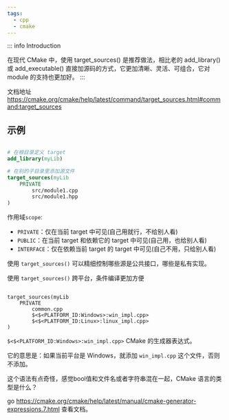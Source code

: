 ```yaml
---
tags:
  - cpp
  - cmake
---
```


::: info Introduction

在现代 CMake 中，使用 target_sources() 是推荐做法，相比老的 add_library() 或 add_executable() 直接加源码的方式，它更加清晰、灵活、可组合，它对module 的支持也更加好。
:::


文档地址 https://cmake.org/cmake/help/latest/command/target_sources.html#command:target_sources


## 示例

```cmake

# 在根目录定义 target
add_library(myLib)

# 在别的子目录里添加源文件
target_sources(myLib
    PRIVATE
        src/module1.cpp
        src/module1.hpp
)
```
作用域`scope`:

- `PRIVATE`：仅在当前 target 中可见(自己用就行，不给别人看)
- `PUBLIC`：在当前 target 和依赖它的 target 中可见(自己用，也给别人看)
- `INTERFACE`：仅在依赖当前 target 的 target 中可见(自己不用，只给别人看)

使用 `target_sources()` 可以精细控制哪些源是公共接口，哪些是私有实现。


使用 `target_sources()` 跨平台，条件编译更加方便

```cmake：

target_sources(myLib
    PRIVATE
        common.cpp
        $<$<PLATFORM_ID:Windows>:win_impl.cpp>
        $<$<PLATFORM_ID:Linux>:linux_impl.cpp>
)

```

`$<$<PLATFORM_ID:Windows>:win_impl.cpp>` CMake 的生成器表达式。

它的意思是：如果当前平台是 Windows，就添加 `win_impl.cpp` 这个文件，否则不添加。

这个语法有点奇怪，感觉bool值和文件名或者字符串混在一起，CMake 语言的类型是什么？

go https://cmake.org/cmake/help/latest/manual/cmake-generator-expressions.7.html 查看文档。





